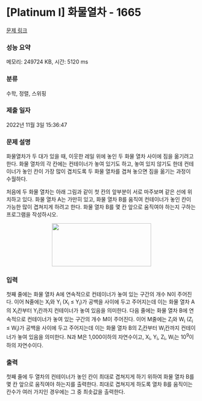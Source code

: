 # [Platinum I] 화물열차 - 1665 

[문제 링크](https://www.acmicpc.net/problem/1665) 

### 성능 요약

메모리: 249724 KB, 시간: 5120 ms

### 분류

수학, 정렬, 스위핑

### 제출 일자

2022년 11월 3일 15:36:47

### 문제 설명

<p>화물열차가 두 대가 있을 때, 이웃한 레일 위에 놓인 두 화물 열차 사이에 짐을 옮기려고 한다. 화물 열차의 각 칸에는 컨테이너가 놓여 있기도 하고, 놓여 있지 않기도 한데 컨테이너가 놓인 칸이 가장 많이 겹치도록 두 화물 열차를 겹쳐 놓으면 짐을 옮기는 과정이 수월하다.</p>

<p>처음에 두 화물 열차는 아래 그림과 같이 첫 칸의 앞부분이 서로 마주보며 같은 선에 위치하고 있다. 화물 열차 A는 가만히 있고, 화물 열차 B를 움직여 컨테이너가 놓인 칸이 가능한 많이 겹쳐지게 하려고 한다. 화물 열차 B를 몇 칸 앞으로 움직여야 하는지 구하는 프로그램을 작성하시오.</p>

<p style="text-align: center;"><img alt="" src="" style="width: 263px; height: 114px;"></p>

### 입력 

 <p>첫째 줄에는 화물 열차 A에 연속적으로 컨테이너가 놓여 있는 구간의 개수 N이 주어진다. 이어 N줄에는 X<sub>i</sub>와 Y<sub>i</sub> (X<sub>i</sub> ≤ Y<sub>i</sub>)가 공백을 사이에 두고 주어지는데 이는 화물 열차 A의 X<sub>i</sub>칸부터 Y<sub>i</sub>칸까지 컨테이너가 놓여 있음을 의미한다. 다음 줄에는 화물 열차 B에 연속적으로 컨테이너가 놓여 있는 구간의 개수 M이 주어진다. 이어 M줄에는 Z<sub>i</sub>와 W<sub>i</sub> (Z<sub>i</sub> ≤ W<sub>i</sub>)가 공백을 사이에 두고 주어지는데 이는 화물 열차 B의 Z<sub>i</sub>칸부터 W<sub>i</sub>칸까지 컨테이너가 놓여 있음을 의미한다. N과 M은 1,000이하의 자연수이고, X<sub>i</sub>, Y<sub>i</sub>, Z<sub>i</sub>, W<sub>i</sub>는 10<sup>9</sup>이하의 자연수이다.</p>

### 출력 

 <p>첫째 줄에 두 열차의 컨테이너가 놓인 칸이 최대로 겹쳐지게 하기 위하여 화물 열차 B를 몇 칸 앞으로 움직여야 하는지를 출력한다. 최대로 겹쳐지게 하도록 열차 B를 움직이는 칸수가 여러 가지인 경우에는 그 중 최솟값을 출력한다.</p>

